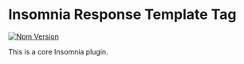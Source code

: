 # Insomnia Response Template Tag

[![Npm Version](https://img.shields.io/npm/v/insomnia-plugin-response.svg)](https://www.npmjs.com/package/insomnia-plugin-response)

This is a core Insomnia plugin.
